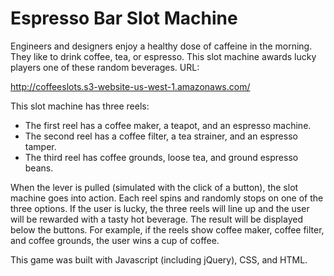 # Espresso Bar Slot Machine

Engineers and designers enjoy a healthy dose of caffeine in the morning. They like to drink coffee, tea, or espresso. This slot machine awards lucky players one of these random beverages.  URL:

http://coffeeslots.s3-website-us-west-1.amazonaws.com/

This slot machine has three reels:
* The first reel has a coffee maker, a teapot, and an espresso machine.
* The second reel has a coffee filter, a tea strainer, and an espresso tamper.
* The third reel has coffee grounds, loose tea, and ground espresso beans.

When the lever is pulled (simulated with the click of a button), the slot machine goes into action. Each reel spins and randomly stops on one of the three options. If the user is lucky, the three reels will line up and the user will be rewarded with a tasty hot beverage. The result will be displayed below the buttons. For example, if the reels show coffee maker, coffee filter, and coffee grounds, the user wins a cup of coffee.

This game was built with Javascript (including jQuery), CSS, and HTML.